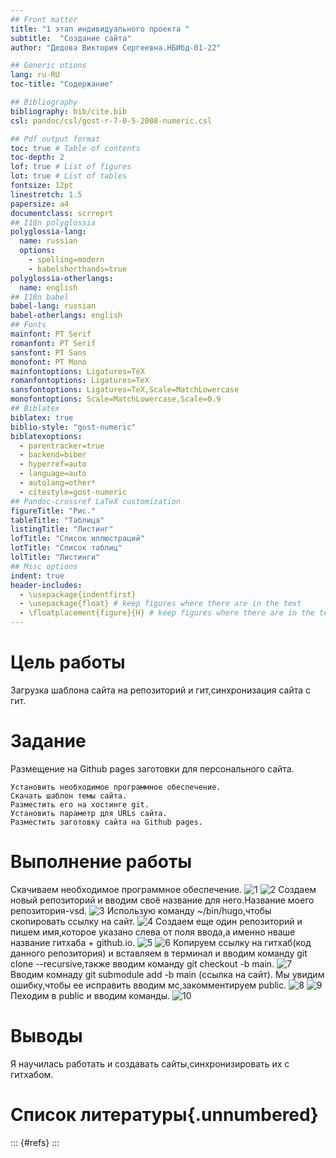 ```yaml
---
## Front matter
title: "1 этап индивидуального проекта "
subtitle:  "Создание сайта"
author: "Дедова Виктория Сергеевна.НБИбд-01-22"

## Generic otions
lang: ru-RU
toc-title: "Содержание"

## Bibliography
bibliography: bib/cite.bib
csl: pandoc/csl/gost-r-7-0-5-2008-numeric.csl

## Pdf output format
toc: true # Table of contents
toc-depth: 2
lof: true # List of figures
lot: true # List of tables
fontsize: 12pt
linestretch: 1.5
papersize: a4
documentclass: scrreprt
## I18n polyglossia
polyglossia-lang:
  name: russian
  options:
	- spelling=modern
	- babelshorthands=true
polyglossia-otherlangs:
  name: english
## I18n babel
babel-lang: russian
babel-otherlangs: english
## Fonts
mainfont: PT Serif
romanfont: PT Serif
sansfont: PT Sans
monofont: PT Mono
mainfontoptions: Ligatures=TeX
romanfontoptions: Ligatures=TeX
sansfontoptions: Ligatures=TeX,Scale=MatchLowercase
monofontoptions: Scale=MatchLowercase,Scale=0.9
## Biblatex
biblatex: true
biblio-style: "gost-numeric"
biblatexoptions:
  - parentracker=true
  - backend=biber
  - hyperref=auto
  - language=auto
  - autolang=other*
  - citestyle=gost-numeric
## Pandoc-crossref LaTeX customization
figureTitle: "Рис."
tableTitle: "Таблица"
listingTitle: "Листинг"
lofTitle: "Список иллюстраций"
lotTitle: "Список таблиц"
lolTitle: "Листинги"
## Misc options
indent: true
header-includes:
  - \usepackage{indentfirst}
  - \usepackage{float} # keep figures where there are in the text
  - \floatplacement{figure}{H} # keep figures where there are in the text
---
```


# Цель работы

Загрузка шаблона сайта на репозиторий и гит,синхронизация сайта с гит.

# Задание

Размещение на Github pages заготовки для персонального сайта.

    Установить необходимое программное обеспечение.
    Скачать шаблон темы сайта.
    Разместить его на хостинге git.
    Установить параметр для URLs сайта.
    Разместить заготовку сайта на Github pages.


# Выполнение работы
Скачиваем необходимое программное обеспечение. 
![1](/home/vsdedova/Изображения/1.gpg)
![2](/home/vsdedova/Изображения/2.gpg)
Создаем новый репозиторий и вводим своё название для него.Название моего репозитория-vsd.
![3](/home/vsdedova/Изображения/4.gpg)
Использую команду ~/bin/hugo,чтобы скопировать ссылку на сайт.
![4](/home/vsdedova/Изображения/5.gpg)
Создаем еще один репозиторий и пишем имя,которое указано слева от поля ввода,а именно нваше название гитхаба + github.io.
![5](/home/vsdedova/Изображения/6.gpg)
![6](/home/vsdedova/Изображения/7.gpg)
Копируем ссылку на гитхаб(код данного репозитория) и вставляем в терминал и вводим команду git clone --recursive,также вводим команду git checkout -b main.
![7](/home/vsdedova/Изображения/8.gpg)
Вводим комнаду git submodule add -b main (ссылка на сайт). Мы увидим ошибку,чтобы ее исправить вводим мс,закомментируем public.
![8](/home/vsdedova/Изображения/9.gpg)
![9](/home/vsdedova/Изображения/10.gpg)
Пеходим в public и вводим команды.
![10](/home/vsdedova/Изображения/11.gpg)


# Выводы

Я научилась работать и создавать сайты,синхронизировать их с гитхабом.


# Список литературы{.unnumbered}

::: {#refs}
:::
